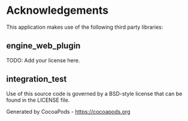# Acknowledgements
This application makes use of the following third party libraries:

## engine_web_plugin

TODO: Add your license here.


## integration_test

Use of this source code is governed by a BSD-style license that can be found in the LICENSE file.

Generated by CocoaPods - https://cocoapods.org
